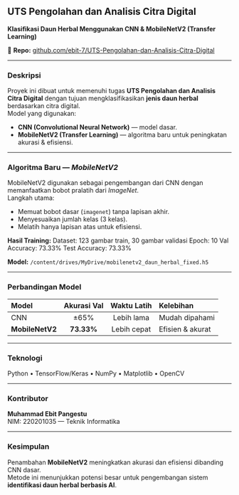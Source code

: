 ## UTS Pengolahan dan Analisis Citra Digital  
**Klasifikasi Daun Herbal Menggunakan CNN & MobileNetV2 (Transfer Learning)**  

📎 **Repo:** [github.com/ebit-7/UTS-Pengolahan-dan-Analisis-Citra-Digital](https://github.com/ebit-7/UTS-Pengolahan-dan-Analisis-Citra-Digital)

---

### Deskripsi  
Proyek ini dibuat untuk memenuhi tugas **UTS Pengolahan dan Analisis Citra Digital** dengan tujuan mengklasifikasikan **jenis daun herbal** berdasarkan citra digital.  
Model yang digunakan:  
- **CNN (Convolutional Neural Network)** — model dasar.  
- **MobileNetV2 (Transfer Learning)** — algoritma baru untuk peningkatan akurasi & efisiensi.  

---

### Algoritma Baru — *MobileNetV2*  
MobileNetV2 digunakan sebagai pengembangan dari CNN dengan memanfaatkan bobot pralatih dari *ImageNet*.  
Langkah utama:
- Memuat bobot dasar (`imagenet`) tanpa lapisan akhir.  
- Menyesuaikan jumlah kelas (3 kelas).  
- Melatih hanya lapisan atas untuk efisiensi.  

**Hasil Training:**
Dataset: 123 gambar train, 30 gambar validasi
Epoch: 10
Val Accuracy: 73.33%
Test Accuracy: 73.33%


**Model:** `/content/drives/MyDrive/mobilenetv2_daun_herbal_fixed.h5`

---

### Perbandingan Model  

| Model | Akurasi Val | Waktu Latih | Kelebihan |
|:------|:-------------:|:-------------:|:------------|
| CNN | ±65% | Lebih lama | Mudah dipahami |
| **MobileNetV2** | **73.33%** | Lebih cepat | Efisien & akurat |

---

### Teknologi  
Python • TensorFlow/Keras • NumPy • Matplotlib • OpenCV  

---

### Kontributor  
**Muhammad Ebit Pangestu**  
NIM: 220201035 — Teknik Informatika  

---

### Kesimpulan  
Penambahan **MobileNetV2** meningkatkan akurasi dan efisiensi dibanding CNN dasar.  
Metode ini menunjukkan potensi besar untuk pengembangan sistem **identifikasi daun herbal berbasis AI**.
